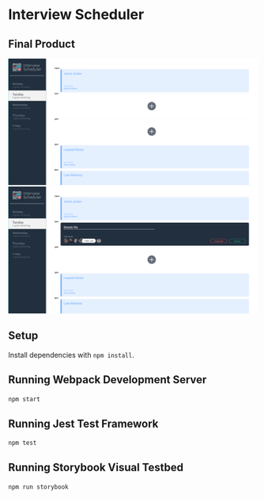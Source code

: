 # Interview Scheduler

## Final Product

!["View appointments"](https://github.com/dennis-yin/scheduler/blob/master/docs/Show-page.png)
!["Book appointment"](https://github.com/dennis-yin/scheduler/blob/master/docs/Book-interview.png)

## Setup

Install dependencies with `npm install`.

## Running Webpack Development Server

```sh
npm start
```

## Running Jest Test Framework

```sh
npm test
```

## Running Storybook Visual Testbed

```sh
npm run storybook
```
